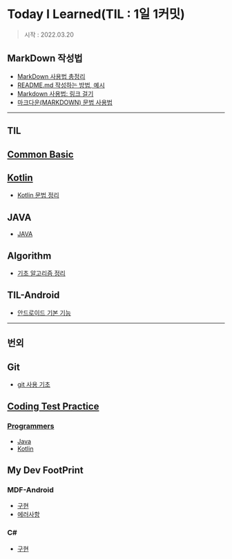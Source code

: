 # Today I Learned(TIL : 1일 1커밋)

> 시작 : 2022.03.20

## MarkDown 작성법
+ [MarkDown 사용법 총정리](https://heropy.blog/2017/09/30/markdown/)
+ [README.md 작성하는 방법, 예시](https://m.blog.naver.com/jooeun0502/221956294941)
+ [Markdown 사용법: 링크 걸기](https://velog.io/@dblee/%EA%B9%83%ED%97%88%EB%B8%8CMarkdown-%EC%82%AC%EC%9A%A9%EB%B2%95-%EB%A7%81%ED%81%AC-%EA%B1%B8%EA%B8%B0)
+ [마크다운(MARKDOWN) 문법 사용법](https://eungbean.github.io/2018/06/11/How-to-use-markdown/)

- - -

## **TIL**

## [Common Basic](./til/common-basic/common-basic.md)

## [Kotlin](./til/kotlin/kotlin-idx.md)
+ [Kotlin 문법 정리](./til/kotlin/kotlin-basic.md)

## JAVA
+ [JAVA](./til/java/java.md)

## Algorithm
+ [기초 알고리즘 정리](./til/algorithm/algorithm.md)

## TIL-Android
+ [안드로이드 기본 기능](./til/til-android/til-android-basic.md)

- - -

## **번외**

## Git
+ [git 사용 기초](./git/git.md)

## [Coding Test Practice](./extra/coding-test-practice/coding-test-practice.md)

### [Programmers](./extra/coding-test-practice/coding-test-practice.md/#programmers)
+ [Java](./programmers/java/programmers-java-idx.md)
+ [Kotlin](./programmers/kotlin/programmers-kotlin-idx.md)

## My Dev FootPrint

### MDF-Android
+ [구현](./my-dev-footprint/mdf-android/sample-source/idx.md)
+ [에러사항](./my-dev-footprint/mdf-android/error/android-error.md)

### C#
+ [구현](./my-dev-footprint/c%23/sample-source/book-management-program.md)
